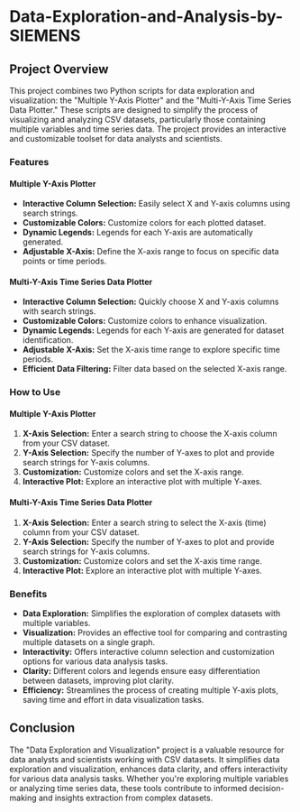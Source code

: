 # Data-Exploration-and-Analysis-by-SIEMENS

## Project Overview

This project combines two Python scripts for data exploration and visualization: the "Multiple Y-Axis Plotter" and the "Multi-Y-Axis Time Series Data Plotter." These scripts are designed to simplify the process of visualizing and analyzing CSV datasets, particularly those containing multiple variables and time series data. The project provides an interactive and customizable toolset for data analysts and scientists.

### Features

#### Multiple Y-Axis Plotter

- **Interactive Column Selection:** Easily select X and Y-axis columns using search strings.
- **Customizable Colors:** Customize colors for each plotted dataset.
- **Dynamic Legends:** Legends for each Y-axis are automatically generated.
- **Adjustable X-Axis:** Define the X-axis range to focus on specific data points or time periods.

#### Multi-Y-Axis Time Series Data Plotter

- **Interactive Column Selection:** Quickly choose X and Y-axis columns with search strings.
- **Customizable Colors:** Customize colors to enhance visualization.
- **Dynamic Legends:** Legends for each Y-axis are generated for dataset identification.
- **Adjustable X-Axis:** Set the X-axis time range to explore specific time periods.
- **Efficient Data Filtering:** Filter data based on the selected X-axis range.

### How to Use

#### Multiple Y-Axis Plotter

1. **X-Axis Selection:** Enter a search string to choose the X-axis column from your CSV dataset.
2. **Y-Axis Selection:** Specify the number of Y-axes to plot and provide search strings for Y-axis columns.
3. **Customization:** Customize colors and set the X-axis range.
4. **Interactive Plot:** Explore an interactive plot with multiple Y-axes.

#### Multi-Y-Axis Time Series Data Plotter

1. **X-Axis Selection:** Enter a search string to select the X-axis (time) column from your CSV dataset.
2. **Y-Axis Selection:** Specify the number of Y-axes to plot and provide search strings for Y-axis columns.
3. **Customization:** Customize colors and set the X-axis time range.
4. **Interactive Plot:** Explore an interactive plot with multiple Y-axes.

### Benefits

- **Data Exploration:** Simplifies the exploration of complex datasets with multiple variables.
- **Visualization:** Provides an effective tool for comparing and contrasting multiple datasets on a single graph.
- **Interactivity:** Offers interactive column selection and customization options for various data analysis tasks.
- **Clarity:** Different colors and legends ensure easy differentiation between datasets, improving plot clarity.
- **Efficiency:** Streamlines the process of creating multiple Y-axis plots, saving time and effort in data visualization tasks.

## Conclusion

The "Data Exploration and Visualization" project is a valuable resource for data analysts and scientists working with CSV datasets. It simplifies data exploration and visualization, enhances data clarity, and offers interactivity for various data analysis tasks. Whether you're exploring multiple variables or analyzing time series data, these tools contribute to informed decision-making and insights extraction from complex datasets.
